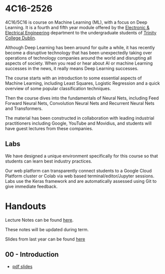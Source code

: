 # 4C16-2526

4C16/5C16 is course on Machine Learning (ML), with a focus on Deep
Learning. It is a fourth and fifth year module offered by the
[Electronic & Electrical Engineering](https://www.tcd.ie/eleceng/)
department to the undergraduate students of [Trinity College
Dublin](https://www.tcd.ie).

Although Deep Learning has been around for quite a while, it has recently become
a disruptive technology that has been unexpectedly taking over operations of
technology companies around the world and disrupting all aspects of
society. When you read or hear about AI or machine Learning successes in the
news, it really means Deep Learning successes.

The course starts with an introduction to some essential aspects of Machine
Learning, including Least Squares, Logistic Regression and a quick overview of
some popular classification techniques.

Then the course dives into the fundamentals of Neural Nets, including Feed
Forward Neural Nets, Convolution Neural Nets and Recurrent Neural Nets and
Transformers.

The material has been constructed in collaboration with leading industrial
practitioners including Google, YouTube and Movidius, and students will have
guest lectures from these companies.

## Labs

We have designed a unique environment specifically for this course so that
students can learn best industry practices.

Our web platform can transparently connect students to a Google Cloud Platform
cluster or Colab via web based terminal/editor/Jupyter sessions. Labs use the
Keras framework and are automatically assessed using Git to give immediate
feedback.

# Handouts 

Lecture Notes can be found [here](https://frcs.github.io/4C16-LectureNotes).

These notes will be updated during term.

Slides from last year can be found
[here](https://github.com/frcs/4C16-2425)

<!-- ## labs -->

<!-- It is recommended to students to refresh their knowledge of Python 3 -->
<!-- prior to starting 4C16. Some useful resources are listed in the document -->
<!-- below: -->

<!-- * [Python 3 resources ](/handouts/PreparationPython3.pdf) -->

<!-- The lab system handbook and instructions for lab 0 can be found here: -->

<!-- * [Lab system handbook](/handouts/4c16-lab-system-handbook.pdf) -->

## 00 - Introduction

* [pdf slides](/handouts/handout-00-intro.pdf)

<!-- ## 01 - Linear Regression/Least Squares -->

<!-- * [pdf slides](/handouts/handout-01-linear-regression.pdf) -->
<!-- * [pdf tutorial on linear algebra](/handouts/tutorial-00-linear-algebra.pdf) ([solutions](/handouts/tutorial-00-linear-algebra-solutions.pdf)) -->
<!-- * [pdf tutorial on least squares](/handouts/tutorial-01-linear-regression.pdf) ([solutions](/handouts/tutorial-01-linear-regression-solutions.pdf)) -->
<!-- * [short quiz](/handouts/quiz1b-short.pdf) -->

